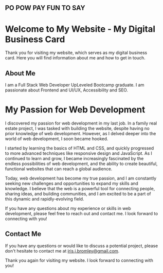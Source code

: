 ## PO POW PAY FUN TO SAY

# Welcome to My Website - My Digital Business Card

Thank you for visiting my website, which serves as my digital business card. Here you will find information about me and how to get in touch.

## About Me

I am a Full Stack Web Developer UpLeveled Bootcamp graduate. I am passionate about Frontend and UI/UX, Accessibility and SEO.

# My Passion for Web Development

I discovered my passion for web development in my last job. In a family real estate project, I was tasked with building the website, despite having no prior knowledge of web development. However, as I delved deeper into the world of web development, I soon became hooked.

I started by learning the basics of HTML and CSS, and quickly progressed to more advanced techniques like responsive design and JavaScript. As I continued to learn and grow, I became increasingly fascinated by the endless possibilities of web development, and the ability to create beautiful, functional websites that can reach a global audience.

Today, web development has become my true passion, and I am constantly seeking new challenges and opportunities to expand my skills and knowledge. I believe that the web is a powerful tool for connecting people, sharing ideas, and building communities, and I am excited to be a part of this dynamic and rapidly-evolving field.

If you have any questions about my experience or skills in web development, please feel free to reach out and contact me. I look forward to connecting with you!

## Contact Me

If you have any questions or would like to discuss a potential project, please don't hesitate to contact me at iris.j.bromley@gmail.com.

Thank you again for visiting my website. I look forward to connecting with you!
